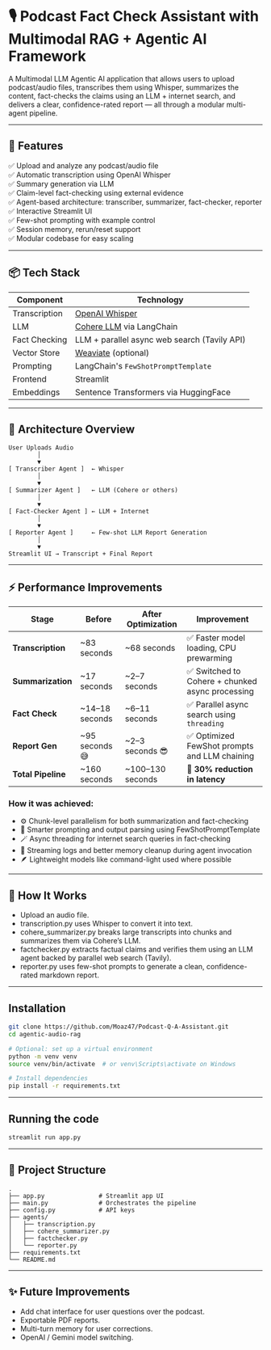 # 🎙️ Podcast Fact Check Assistant with Multimodal RAG + Agentic AI Framework

A Multimodal LLM Agentic AI application that allows users to upload podcast/audio files, transcribes them using Whisper, summarizes the content, fact-checks the claims using an LLM + internet search, and delivers a clear, confidence-rated report — all through a modular multi-agent pipeline.

---

## 🚀 Features

✅ Upload and analyze any podcast/audio file  
✅ Automatic transcription using OpenAI Whisper  
✅ Summary generation via LLM  
✅ Claim-level fact-checking using external evidence  
✅ Agent-based architecture: transcriber, summarizer, fact-checker, reporter  
✅ Interactive Streamlit UI  
✅ Few-shot prompting with example control  
✅ Session memory, rerun/reset support  
✅ Modular codebase for easy scaling

---

## 📦 Tech Stack

| Component       | Technology                                |
|------------------|--------------------------------------------|
| Transcription    | [OpenAI Whisper](https://github.com/openai/whisper) |
| LLM              | [Cohere LLM](https://cohere.com) via LangChain |
| Fact Checking    | LLM + parallel async web search (Tavily API)   |
| Vector Store     | [Weaviate](https://weaviate.io/) (optional) |
| Prompting        | LangChain's `FewShotPromptTemplate`        |
| Frontend         | Streamlit                                  |
| Embeddings       | Sentence Transformers via HuggingFace      |

---

## 🧠 Architecture Overview

```plaintext
User Uploads Audio
        │
        ▼
[ Transcriber Agent ]  ← Whisper
        │
        ▼
[ Summarizer Agent ]   ← LLM (Cohere or others)
        │
        ▼
[ Fact-Checker Agent ] ← LLM + Internet
        │
        ▼
[ Reporter Agent ]     ← Few-shot LLM Report Generation
        │
        ▼
Streamlit UI → Transcript + Final Report

```
---
## ⚡ Performance Improvements

| Stage              | Before          | After Optimization | Improvement                                     |
| ------------------ | --------------- | ------------------ | ----------------------------------------------- |
| **Transcription**  | \~83 seconds    | \~68 seconds       | ✅ Faster model loading, CPU prewarming          |
| **Summarization**  | \~17 seconds    | \~2–7 seconds      | ✅ Switched to Cohere + chunked async processing |
| **Fact Check**     | \~14–18 seconds | \~6–11 seconds     | ✅ Parallel async search using `threading`       |
| **Report Gen**     | \~95 seconds 😅 | \~2–3 seconds 😎   | ✅ Optimized FewShot prompts and LLM chaining    |
| **Total Pipeline** | \~160 seconds   | \~100–130 seconds    | 🚀 **30% reduction in latency**              |

### How it was achieved:
<ul>
        <li>⚙️ Chunk-level parallelism for both summarization and fact-checking</li>
        <li>🧠 Smarter prompting and output parsing using FewShotPromptTemplate</li>
        <li>🪄 Async threading for internet search queries in fact-checking</li>
        <li>🔄 Streaming logs and better memory cleanup during agent invocation</li>
        <li>🪶 Lightweight models like command-light used where possible</li>
</ul>


---
## 🧩 How It Works
<ul>
        <li>Upload an audio file.</li>
        <li>transcription.py uses Whisper to convert it into text.</li>
        <li>cohere_summarizer.py breaks large transcripts into chunks and summarizes them via Cohere’s LLM.</li>
        <li>factchecker.py extracts factual claims and verifies them using an LLM agent backed by parallel web search (Tavily).</li>
        <li>reporter.py uses few-shot prompts to generate a clean, confidence-rated markdown report.</li>
</ul>

---

## Installation
```bash
git clone https://github.com/Moaz47/Podcast-Q-A-Assistant.git
cd agentic-audio-rag

# Optional: set up a virtual environment
python -m venv venv
source venv/bin/activate  # or venv\Scripts\activate on Windows

# Install dependencies
pip install -r requirements.txt
```
---

## Running the code
```bash
streamlit run app.py

```

---

## 📁 Project Structure
```plaintext
.
├── app.py               # Streamlit app UI
├── main.py              # Orchestrates the pipeline
├── config.py            # API keys
├── agents/
│   ├── transcription.py
│   ├── cohere_summarizer.py
│   ├── factchecker.py
│   └── reporter.py
├── requirements.txt
└── README.md

```
---

## ✨ Future Improvements
<ul>
    <li>Add chat interface for user questions over the podcast. </li>
    <li>Exportable PDF reports. </li>
    <li>Multi-turn memory for user corrections. </li>
    <li>OpenAI / Gemini model switching. </li>
</ul>